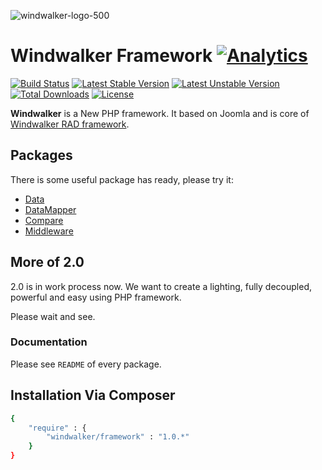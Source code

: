 ![windwalker-logo-500](https://cloud.githubusercontent.com/assets/1639206/2870854/176b987a-d2e4-11e3-8be6-9f70304a8499.png)

# Windwalker Framework   [![Analytics](https://ga-beacon.appspot.com/UA-48372917-1/windwalker/readme)](https://github.com/igrigorik/ga-beacon)

[![Build Status](https://travis-ci.org/ventoviro/windwalker.svg?branch=staging)](https://travis-ci.org/ventoviro/windwalker) [![Latest Stable Version](https://poser.pugx.org/windwalker/framework/version.svg)](https://packagist.org/packages/windwalker/framework) [![Latest Unstable Version](https://poser.pugx.org/windwalker/framework/v/unstable.svg)](//packagist.org/packages/windwalker/framework) [![Total Downloads](https://poser.pugx.org/windwalker/framework/downloads.svg)](https://packagist.org/packages/windwalker/framework) [![License](https://poser.pugx.org/windwalker/framework/license.svg)](https://packagist.org/packages/windwalker/framework)

**Windwalker** is a New PHP framework. It based on Joomla and is core of [Windwalker RAD framework](https://github.com/ventoviro/windwalker-joomla-rad).

## Packages

There is some useful package has ready, please try it:

- [Data](https://github.com/ventoviro/windwalker/tree/staging/src/Data)
- [DataMapper](https://github.com/ventoviro/windwalker-datamapper)
- [Compare](https://github.com/ventoviro/windwalker-compare)
- [Middleware](https://github.com/ventoviro/windwalker-middleware)

## More of 2.0

2.0 is in work process now. We want to create a lighting, fully decoupled, powerful and easy using PHP framework.

Please wait and see.

### Documentation

Please see `README` of every package.

## Installation Via Composer

``` bash
{
    "require" : {
        "windwalker/framework" : "1.0.*"
    }
}
```
